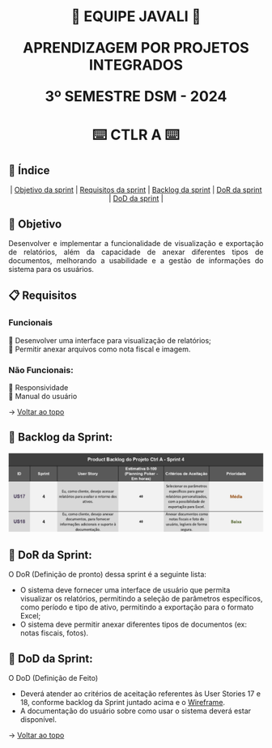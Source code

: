 <span id="topo">
<h1 align='center'>
🐗 EQUIPE JAVALI 🐗

APRENDIZAGEM POR PROJETOS INTEGRADOS

3º SEMESTRE DSM - 2024
</h1>

<h1 align='center'> ⌨️ CTLR A ⌨️ </h1>

## :mag_right: Índice
<p align='center'>
    |
    <a href="#objetivo">Objetivo da sprint</a> | 
    <a href="#requisitos">Requisitos da sprint</a> | 
    <a href="#backlog">Backlog da sprint</a> |
    <a href="#dor">DoR da sprint</a> |
    <a href="#dod">DoD da sprint</a> |
</p>

<span id='objetivo'>

## :dart: Objetivo
<p align='justify'>
Desenvolver e implementar a funcionalidade de visualização e exportação de relatórios, além da capacidade de anexar diferentes tipos de documentos, melhorando a usabilidade e a gestão de informações do sistema para os usuários.
</p>
<span id='requisitos'>

## :clipboard: Requisitos
### Funcionais

:pushpin: Desenvolver uma interface para visualização de relatórios;  
:pushpin: Permitir anexar arquivos como nota fiscal e imagem.



### Não Funcionais:
:pushpin: Responsividade  
:pushpin: Manual do usuário


→ [Voltar ao topo](#topo)

<span id='backlog'>

<h2>📑 Backlog da Sprint: </h2>
<img src="doc/assets/Product Backlog - Sprint 4.png" width="750px">


<span id='dor'>

<h2>📑 DoR da Sprint: </h2>

O DoR (Definição de pronto) dessa sprint é a seguinte lista:   
- O sistema deve fornecer uma interface de usuário que permita visualizar os relatórios, permitindo a seleção de parâmetros específicos, como período e tipo de ativo, permitindo a exportação para o formato Excel;     
- O sistema deve permitir anexar diferentes tipos de documentos (ex: notas fiscais, fotos).



<span id='dod'>

<h2>📑 DoD da Sprint: </h2>

O DoD (Definição de Feito)  
- Deverá atender ao critérios de aceitação referentes às User Stories 17 e 18, conforme backlog da Sprint juntado acima e o [Wireframe](./doc/wireframe4.pdf).
- A documentação do usuário sobre como usar o sistema deverá estar disponível.

→ [Voltar ao topo](#topo)
